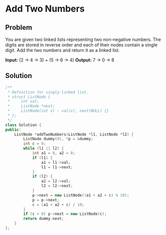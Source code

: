 Add Two Numbers
===============

Problem
-------

You are given two linked lists representing two non-negative numbers. The digits are stored in reverse order and each of their nodes contain a single digit. Add the two numbers and return it as a linked list.

**Input:** (2 -> 4 -> 3) + (5 -> 6 -> 4)
**Output:** 7 -> 0 -> 8

Solution
--------

```c++
/**
 * Definition for singly-linked list.
 * struct ListNode {
 *     int val;
 *     ListNode *next;
 *     ListNode(int x) : val(x), next(NULL) {}
 * };
 */
class Solution {
public:
    ListNode *addTwoNumbers(ListNode *l1, ListNode *l2) {
        ListNode dummy(0), *p = &dummy;
        int c = 0;
        while (l1 || l2) {
            int a1 = 0, a2 = 0;
            if (l1) {
                a1 = l1->val;
                l1 = l1->next;
            }
            if (l2) {
                a2 = l2->val;
                l2 = l2->next;
            }
            p->next = new ListNode((a1 + a2 + c) % 10);
            p = p->next;
            c = (a1 + a2 + c) / 10;
        }
        if (c > 0) p->next = new ListNode(c);
        return dummy.next;
    }
};
```
